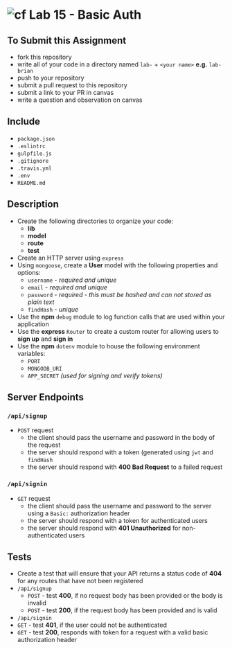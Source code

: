 ![cf](https://i.imgur.com/7v5ASc8.png) Lab 15 - Basic Auth
======

## To Submit this Assignment
  * fork this repository
  * write all of your code in a directory named `lab-` + `<your name>` **e.g.** `lab-brian`
  * push to your repository
  * submit a pull request to this repository
  * submit a link to your PR in canvas
  * write a question and observation on canvas

## Include
  * `package.json`
  * `.eslintrc`
  * `gulpfile.js`
  * `.gitignore`
  * `.travis.yml`
  * `.env`
  * `README.md`

## Description
  * Create the following directories to organize your code:
    * **lib**
    * **model**
    * **route**
    * **test**
  * Create an HTTP server using `express`
  * Using `mongoose`, create a **User** model with the following properties and options:
    * `username` - *required and unique*
    * `email` - *required and unique*
    * `password` - *required - this must be hashed and can not stored as plain text*
    * `findHash` - *unique*
  * Use the **npm** `debug` module to log function calls that are used within your application
  * Use the **express** `Router` to create a custom router for allowing users to **sign up** and **sign in**
  * Use the **npm** `dotenv` module to house the following environment variables:
    * `PORT`
    * `MONGODB_URI`
    * `APP_SECRET` *(used for signing and verify tokens)*

## Server Endpoints
### `/api/signup`
* `POST` request
  * the client should pass the username and password in the body of the request
  * the server should respond with a token (generated using `jwt` and `findHash`
  * the server should respond with **400 Bad Request** to a failed request

### `/api/signin`
* `GET` request
  * the client should pass the username and password to the server using a `Basic:` authorization header
  * the server should respond with a token for authenticated users
  * the server should respond with **401 Unauthorized** for non-authenticated users

## Tests
* Create a test that will ensure that your API returns a status code of **404** for any routes that have not been registered
* `/api/signup`
  * `POST` - test **400**, if no request body has been provided or the body is invalid
  * `POST` - test **200**, if the request body has been provided and is valid
* `/api/signin`
 * `GET` - test **401**, if the user could not be authenticated
 * `GET` - test **200**, responds with token for a request with a valid basic authorization header
